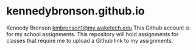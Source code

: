 # kennedybronson.github.io

Kennedy Bronson
kmbronson1@my.waketech.edu
This Github account is for my school assignments. 
This repository will hold assignments for classes that require me to upload a Github link to my assignments.